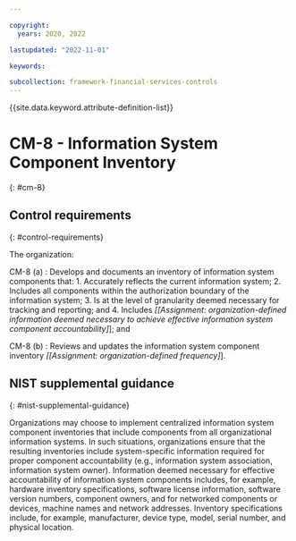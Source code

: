 ```yaml
---

copyright:
  years: 2020, 2022

lastupdated: "2022-11-01"

keywords:

subcollection: framework-financial-services-controls
---
```


{{site.data.keyword.attribute-definition-list}}

               
# CM-8 - Information System Component Inventory
{: #cm-8}

## Control requirements
{: #control-requirements}

The organization:

CM-8 (a)
    : Develops and documents an inventory of information system components that:
      1. Accurately reflects the current information system;
      2. Includes all components within the authorization boundary of the information system;
      3. Is at the level of granularity deemed necessary for tracking and reporting; and
      4. Includes _[[Assignment: organization-defined information deemed necessary to achieve effective information system component accountability]_]; and

CM-8 (b)
    : Reviews and updates the information system component inventory _[[Assignment: organization-defined frequency]_].

## NIST supplemental guidance
{: #nist-supplemental-guidance}

Organizations may choose to implement centralized information system component inventories that include components from all organizational information systems. In such situations, organizations ensure that the resulting inventories include system-specific information required for proper component accountability (e.g., information system association, information system owner). Information deemed necessary for effective accountability of information system components includes, for example, hardware inventory specifications, software license information, software version numbers, component owners, and for networked components or devices, machine names and network addresses. Inventory specifications include, for example, manufacturer, device type, model, serial number, and physical location.





